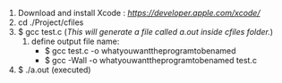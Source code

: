 1. Download and install Xcode : *https://developer.apple.com/xcode/*
2. cd ./Project/cfiles
3. $ gcc test.c (*This will generate a file called a.out inside cfiles folder.*)
    1. define output file name:
        * $ gcc test.c -o whatyouwanttheprogramtobenamed
        * $ gcc -Wall -o whatyouwanttheprogramtobenamed test.c
4. $ ./a.out (executed)

